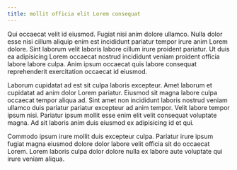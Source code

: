 ```yaml
---
title: mollit officia elit Lorem consequat
---
```


Qui occaecat velit id eiusmod. Fugiat nisi anim dolore ullamco. Nulla dolor esse nisi cillum aliquip enim est incididunt pariatur tempor irure anim Lorem dolore. Sint laborum velit laboris labore cillum irure proident pariatur. Ut duis ea adipisicing Lorem occaecat nostrud incididunt veniam proident officia labore labore culpa. Anim ipsum occaecat quis labore consequat reprehenderit exercitation occaecat id eiusmod.

Laborum cupidatat ad est sit culpa laboris excepteur. Amet laborum et cupidatat ad anim dolor Lorem pariatur. Eiusmod sit magna labore culpa occaecat tempor aliqua ad. Sint amet non incididunt laboris nostrud veniam ullamco duis pariatur pariatur excepteur ad anim tempor. Velit labore tempor ipsum nisi. Pariatur ipsum mollit esse enim elit velit consequat voluptate magna. Ad sit laboris anim duis eiusmod ex adipisicing id et qui.

Commodo ipsum irure mollit duis excepteur culpa. Pariatur irure ipsum fugiat magna eiusmod dolore dolor labore velit officia sit do occaecat Lorem. Lorem laboris culpa dolor dolore nulla ex labore aute voluptate qui irure veniam aliqua.